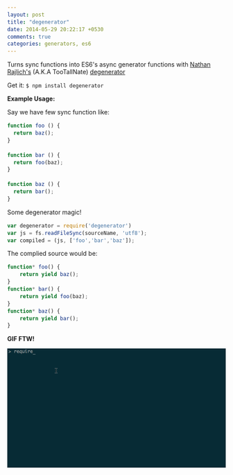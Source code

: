```yaml
---
layout: post
title: "degenerator"
date: 2014-05-29 20:22:17 +0530
comments: true
categories: generators, es6
---
```


Turns sync functions into ES6's async generator functions with [Nathan Rajlich's](http://n8.io/) (A.K.A TooTallNate) [degenerator](https://www.npmjs.org/package/degenerator)


Get it: `$ npm install degenerator` 

__Example Usage:__


Say we have few sync function like:

```javascript
function foo () {
  return baz();
}

function bar () {
  return foo(baz);
}

function baz () {
  return bar();
}
```

Some degenerator magic!

```javascript
var degenerator = require('degenerator')
var js = fs.readFileSync(sourceName, 'utf8');
var compiled = (js, ['foo','bar','baz']);
```

The complied source would be:

```javascript
function* foo() {
    return yield baz();
}
function* bar() {
    return yield foo(baz);
}
function* baz() {
    return yield bar();
}
```

__GIF FTW!__

![degnerator](/images/degenerator/degenerator.gif)
